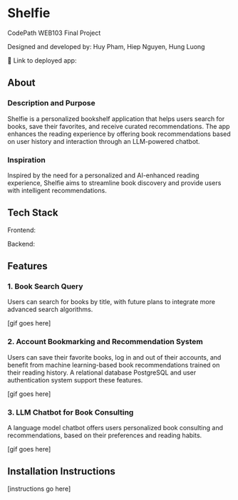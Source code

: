 # Shelfie

CodePath WEB103 Final Project

Designed and developed by: Huy Pham, Hiep Nguyen, Hung Luong

🔗 Link to deployed app:

## About

### Description and Purpose

Shelfie is a personalized bookshelf application that helps users search for books, save their favorites, and receive curated recommendations. The app enhances the reading experience by offering book recommendations based on user history and interaction through an LLM-powered chatbot.

### Inspiration

Inspired by the need for a personalized and AI-enhanced reading experience, Shelfie aims to streamline book discovery and provide users with intelligent recommendations.

## Tech Stack

Frontend:

Backend:

## Features

### 1. Book Search Query

Users can search for books by title, with future plans to integrate more advanced search algorithms.

[gif goes here]

### 2. Account Bookmarking and Recommendation System

Users can save their favorite books, log in and out of their accounts, and benefit from machine learning-based book recommendations trained on their reading history. A relational database PostgreSQL and user authentication system support these features.

[gif goes here]

### 3. LLM Chatbot for Book Consulting

A language model chatbot offers users personalized book consulting and recommendations, based on their preferences and reading habits.

[gif goes here]


## Installation Instructions

[instructions go here]
